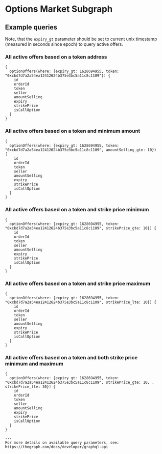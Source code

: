 # Options Market Subgraph

## Example queries

Note, that the `expiry_gt` parameter should be set to current unix timestamp (measured in seconds since epoch) to query active offers.

### All active offers based on a token address
```
{
  optionOffers(where: {expiry_gt: 1628694955, token: "0xcbd7d7a2a54ea12412624b375e3bc5a11c8c1109"}) {
    id
    orderId
    token
    seller
    amountSelling
    expiry
    strikePrice
    isCallOption
  }
}
```

### All active offers based on a token and minimum amount
```
{
  optionOffers(where: {expiry_gt: 1628694955, token: "0xcbd7d7a2a54ea12412624b375e3bc5a11c8c1109", amountSelling_gte: 10}) {
    id
    orderId
    token
    seller
    amountSelling
    expiry
    strikePrice
    isCallOption
  }
}
```

### All active offers based on a token and strike price minimum
```
{
  optionOffers(where: {expiry_gt: 1628694955, token: "0xcbd7d7a2a54ea12412624b375e3bc5a11c8c1109", strikePrice_gte: 10}) {
    id
    orderId
    token
    seller
    amountSelling
    expiry
    strikePrice
    isCallOption
  }
}
```

### All active offers based on a token and strike price maximum
```
{
  optionOffers(where: {expiry_gt: 1628694955, token: "0xcbd7d7a2a54ea12412624b375e3bc5a11c8c1109", strikePrice_lte: 10}) {
    id
    orderId
    token
    seller
    amountSelling
    expiry
    strikePrice
    isCallOption
  }
}
```

### All active offers based on a token and both strike price minimum and maximum
```
{
  optionOffers(where: {expiry_gt: 1628694955, token: "0xcbd7d7a2a54ea12412624b375e3bc5a11c8c1109", strikePrice_gte: 10, , strikePrice_lte: 30}) {
    id
    orderId
    token
    seller
    amountSelling
    expiry
    strikePrice
    isCallOption
  }
}

---
For more details on available query parameters, see: https://thegraph.com/docs/developer/graphql-api
